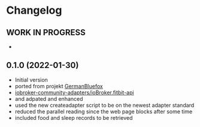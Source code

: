 # Changelog
<!--
    ## **WORK IN PROGRESS**
-->
## **WORK IN PROGRESS**
-

## 0.1.0 (2022-01-30)
- Initial version
- ported from projekt [GermanBluefox](https://github.com/GermanBluefox) 
- [ iobroker-community-adapters/ioBroker.fitbit-api ](https://github.com/iobroker-community-adapters/ioBroker.fitbit-api) 
- and adpated and enhanced
- used the new createadapter script to be on the newest adapter standard
- reduced the parallel reading since the web page blocks after some time
- included food and sleep records to be retrieved